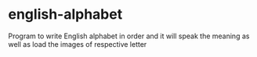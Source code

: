 # english-alphabet
Program to write English alphabet in order and it will speak the meaning as well as load the images of respective letter 
